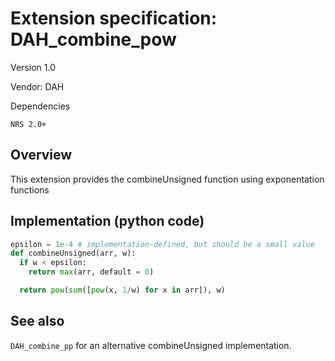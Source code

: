 # Extension specification: DAH_combine_pow

Version 1.0

Vendor: DAH

Dependencies
```
NRS 2.0+
```

## Overview

This extension provides the combineUnsigned function using exponentation functions

## Implementation (python code)

```py
epsilon = 1e-4 # implementation-defined, but should be a small value
def combineUnsigned(arr, w):
  if w < epsilon:
    return max(arr, default = 0)

  return pow(sum([pow(x, 1/w) for x in arr]), w)
```

## See also

```DAH_combine_pp``` for an alternative combineUnsigned implementation.
